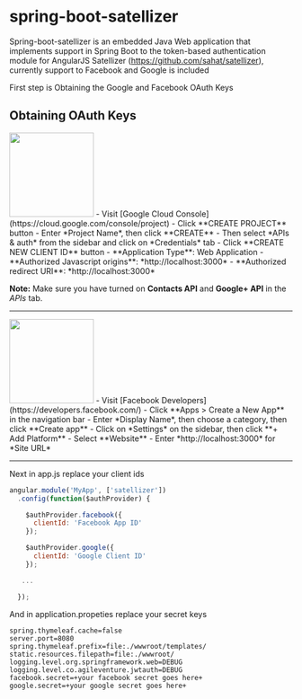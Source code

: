 # spring-boot-satellizer
Spring-boot-satellizer is an embedded Java Web application that implements support in Spring Boot to the token-based authentication module for AngularJS Satellizer (https://github.com/sahat/satellizer), currently support to Facebook and Google is included

First step is Obtaining the Google and Facebook OAuth Keys


## Obtaining OAuth Keys



<img src="http://images.google.com/intl/en_ALL/images/srpr/logo6w.png" width="150">
- Visit [Google Cloud Console](https://cloud.google.com/console/project)
- Click **CREATE PROJECT** button
- Enter *Project Name*, then click **CREATE**
- Then select *APIs & auth* from the sidebar and click on *Credentials* tab
- Click **CREATE NEW CLIENT ID** button
 - **Application Type**: Web Application
 - **Authorized Javascript origins**: *http://localhost:3000*
 - **Authorized redirect URI**: *http://localhost:3000*

**Note:** Make sure you have turned on **Contacts API** and **Google+ API** in the *APIs* tab.

<hr>

<img src="http://www.doit.ba/img/facebook.jpg" width="150">
- Visit [Facebook Developers](https://developers.facebook.com/)
- Click **Apps > Create a New App** in the navigation bar
- Enter *Display Name*, then choose a category, then click **Create app**
- Click on *Settings* on the sidebar, then click **+ Add Platform**
- Select **Website**
- Enter *http://localhost:3000* for *Site URL*

<hr>

Next in  app.js replace your client ids

```js
angular.module('MyApp', ['satellizer'])
  .config(function($authProvider) {

    $authProvider.facebook({
      clientId: 'Facebook App ID'
    });

    $authProvider.google({
      clientId: 'Google Client ID'
    });

   ...

  });
```

And in  application.propeties replace your secret keys
```
spring.thymeleaf.cache=false
server.port=8080
spring.thymeleaf.prefix=file:./wwwroot/templates/
static.resources.filepath=file:./wwwroot/
logging.level.org.springframework.web=DEBUG
logging.level.co.agileventure.jwtauth=DEBUG
facebook.secret=+your facebook secret goes here+
google.secret=+your google secret goes here+
```
